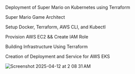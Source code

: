 Deployment of Super Mario on Kubernetes using Terraform

Super Mario Game Architect 

Setup Docker, Terraform, AWS CLI, and Kubectl

Provision AWS EC2 && Create IAM Role

Building Infrastructure Using Terraform

Creation of Deployment and Service for AWS EKS

![Screenshot 2025-04-12 at 2 08 31 AM](https://github.com/user-attachments/assets/0aa3ced7-7ca8-41c3-ade5-88b9a7f4676c)


